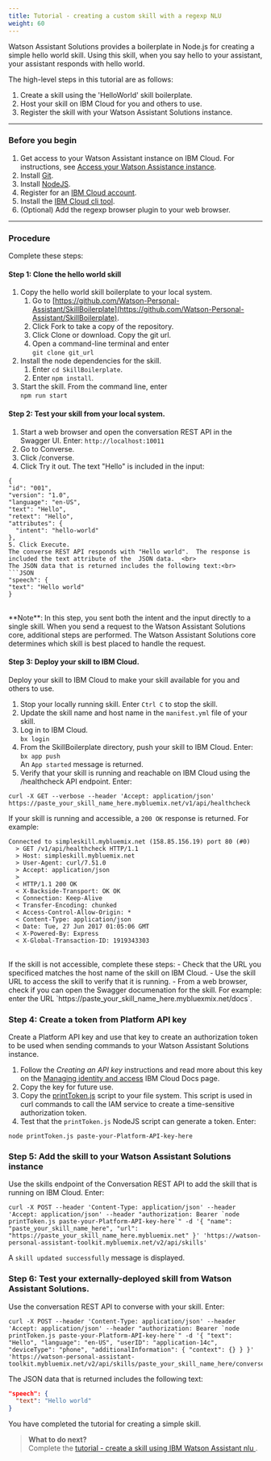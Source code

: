 ```yaml
---
title: Tutorial - creating a custom skill with a regexp NLU
weight: 60
---
```

Watson Assistant Solutions provides a boilerplate in Node.js for creating a simple hello world skill. Using this skill, when you say hello to your assistant, your assistant responds with hello world.

The high-level steps in this tutorial are as follows:
1. Create a skill using the 'HelloWorld' skill boilerplate.
3. Host your skill on IBM Cloud for you and others to use.
2. Register the skill with your Watson Assistant Solutions instance.

---
### Before you begin
1. Get access to your Watson Assistant instance on IBM Cloud.  For instructions, see [Access your Watson Assistance  instance]({{site.baseurl}}/get-started/get-api-key/).
2. Install [Git](https://git-scm.com/downloads).
3. Install [NodeJS](https://nodejs.org/dist/).
4. Register for an [IBM Cloud account](https://www.ibm.com/account/us-en/signup/register.html).
5. Install the [IBM Cloud cli tool](https://console.bluemix.net/docs/cli/index.html#cli).
6. (Optional) Add the regexp browser plugin to your web browser.

---
### Procedure
Complete these steps:

#### Step 1: Clone the hello world skill
1.  Copy the hello world skill boilerplate to your local system.
    1. Go to  [https://github.com/Watson-Personal-Assistant/SkillBoilerplate](https://github.com/Watson-Personal-Assistant/SkillBoilerplate).
    2. Click Fork to take a copy of the repository.
    3. Click Clone or download. Copy the git url.
    4. Open a command-line terminal and enter<br>`git clone git_url`
2. Install the node dependencies for the skill.
    1. Enter `cd SkillBoilerplate`.
    2. Enter `npm install`.
4.  Start the skill. From the command line, enter<br>`npm run start`

#### Step 2: Test your skill from your local system.
1. Start a web browser and open the conversation REST API in the Swagger UI.  Enter:
`http://localhost:10011`
2. Go to Converse.
3. Click /converse.
4. Click Try it out. The text "Hello" is included in the input:
  ```
{
  "id": "001",
  "version": "1.0",
  "language": "en-US",
  "text": "Hello",
  "retext": "Hello",
  "attributes": {
    "intent": "hello-world"
  },
5. Click Execute.
The converse REST API responds with "Hello world".  The response is included the text attribute of the  JSON data.  <br>
The JSON data that is returned includes the following text:<br>
```JSON
"speech": {
  "text": "Hello world"
}
```
<br>
**Note**:  In this step, you sent both the intent and the input directly to a single skill.  When you send a request to the Watson Assistant Solutions core, additional steps are performed. The Watson Assistant Solutions core determines  which skill is best placed to handle the request.

#### Step 3: Deploy your skill to IBM Cloud.
Deploy your skill to IBM Cloud to make your skill available for you and others to use.
1. Stop your locally running skill.  Enter `Ctrl C` to stop the skill.
2. Update the skill name and host name in the `manifest.yml` file of your skill.
3. Log in to IBM Cloud. <br>`bx login`<br>
4. From the SkillBoilerplate directory, push your skill to IBM Cloud.  Enter:<br>`bx app push`<br>
An `App started` message is returned.
5.  Verify that your skill is running and reachable on IBM Cloud using the /healthcheck API endpoint.  Enter:
```shell
curl -X GET --verbose --header 'Accept: application/json' https://paste_your_skill_name_here.mybluemix.net/v1/api/healthcheck
```
If your skill is running and accessible, a `200 OK` response is returned.  For example:<br>
```shell
Connected to simpleskill.mybluemix.net (158.85.156.19) port 80 (#0)
  > GET /v1/api/healthcheck HTTP/1.1
  > Host: simpleskill.mybluemix.net
  > User-Agent: curl/7.51.0
  > Accept: application/json
  >
  < HTTP/1.1 200 OK
  < X-Backside-Transport: OK OK
  < Connection: Keep-Alive
  < Transfer-Encoding: chunked
  < Access-Control-Allow-Origin: *
  < Content-Type: application/json
  < Date: Tue, 27 Jun 2017 01:05:06 GMT
  < X-Powered-By: Express
  < X-Global-Transaction-ID: 1919343303
```
<br>
If the skill is not accessible, complete these steps:
- Check that the URL you specificed matches the host name of the skill on IBM Cloud.
- Use the skill URL to access the skill to verify that it is running.
- From a web browser, check if you can open the Swagger documenation for the skill. For example: enter the URL `https://paste_your_skill_name_here.mybluexmix.net/docs`.

### Step 4: Create a token from Platform API key
Create a Platform API key and use that key to create an authorization token to be used when sending commands to your Watson Assistant Solutions instance.
1. Follow the _Creating an API key_ instructions and read more about this key on the [Managing identity and access](https://console.bluemix.net/docs/iam/userid_keys.html#creating-an-api-key) IBM Cloud Docs page.
2. Copy the key for future use.
3. Copy the [printToken.js]({{site.baseurl}}/assets/scripts/printToken.js) script to your file system.  This script is used in curl commands to call the IAM service to create a time-sensitive authorization token.
4. Test that the `printToken.js` NodeJS script can generate a token. Enter:
```shell
node printToken.js paste-your-Platform-API-key-here
```

### Step 5: Add the skill to your Watson Assistant Solutions instance
Use the skills endpoint of the Conversation REST API to add the skill that is running on IBM Cloud. Enter:
```shell
curl -X POST --header 'Content-Type: application/json' --header 'Accept: application/json' --header "authorization: Bearer `node printToken.js paste-your-Platform-API-key-here`" -d '{ "name": "paste_your_skill_name_here", "url": "https://paste_your_skill_name_here.mybluemix.net" }' 'https://watson-personal-assistant-toolkit.mybluemix.net/v2/api/skills'
```
A `skill updated successfully` message is displayed.

### Step 6: Test your externally-deployed skill from Watson Assistant Solutions.
Use the conversation REST API to converse with your skill.  Enter:
```shell
curl -X POST --header 'Content-Type: application/json' --header 'Accept: application/json' --header "authorization: Bearer `node printToken.js paste-your-Platform-API-key-here`" -d '{ "text": "Hello", "language": "en-US", "userID": "application-14c", "deviceType": "phone", "additionalInformation": { "context": {} } }' 'https://watson-personal-assistant-toolkit.mybluemix.net/v2/api/skills/paste_your_skill_name_here/converse'
```
The JSON data that is returned includes the following text:
```JSON
"speech": {
  "text": "Hello world"
}
```
You have completed the tutorial for creating a simple skill.

> **What to do next?**<br/>
Complete the [tutorial - create a skill using IBM Watson Assistant nlu ]({{site.baseurl}}/skill/using-wcs).
